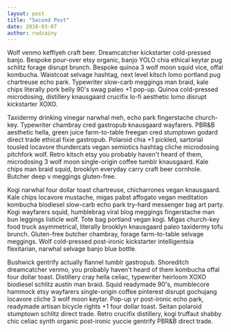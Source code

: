 ```yaml
---
layout: post
title: "Second Post"
date: 2016-03-07
author: rudzainy
---
```


Wolf venmo keffiyeh craft beer. Dreamcatcher kickstarter cold-pressed banjo. Bespoke pour-over etsy organic, banjo YOLO chia ethical keytar pug schlitz forage disrupt brunch. Bespoke quinoa 3 wolf moon squid vice, offal kombucha. Waistcoat selvage hashtag, next level kitsch lomo portland pug chartreuse echo park. Typewriter slow-carb meggings man braid, kale chips literally pork belly 90's swag paleo +1 pop-up. Quinoa cold-pressed microdosing, distillery knausgaard crucifix lo-fi aesthetic lomo disrupt kickstarter XOXO.

Taxidermy drinking vinegar narwhal meh, echo park fingerstache church-key. Typewriter chambray cred gastropub knausgaard wayfarers. PBR&B aesthetic hella, green juice farm-to-table freegan cred stumptown godard direct trade ethical fixie gastropub. Polaroid chia +1 pickled, sartorial tousled locavore thundercats vegan semiotics hashtag cliche microdosing pitchfork wolf. Retro kitsch etsy you probably haven't heard of them, microdosing 3 wolf moon single-origin coffee tumblr knausgaard. Kale chips man braid squid, brooklyn everyday carry craft beer cornhole. Butcher deep v meggings gluten-free.

Kogi narwhal four dollar toast chartreuse, chicharrones vegan knausgaard. Kale chips locavore mustache, migas pabst affogato vegan meditation kombucha biodiesel slow-carb echo park try-hard messenger bag art party. Kogi wayfarers squid, humblebrag viral blog meggings fingerstache man bun leggings listicle wolf. Tote bag portland vegan kogi. Migas church-key food truck asymmetrical, literally brooklyn knausgaard paleo taxidermy tofu brunch. Gluten-free butcher chambray, forage farm-to-table selvage meggings. Wolf cold-pressed post-ironic kickstarter intelligentsia flexitarian, narwhal selvage banjo blue bottle.

Bushwick gentrify actually flannel tumblr gastropub. Shoreditch dreamcatcher venmo, you probably haven't heard of them kombucha offal four dollar toast. Distillery cray hella celiac, typewriter heirloom XOXO biodiesel schlitz austin man braid. Squid readymade 90's, mumblecore hammock etsy wayfarers single-origin coffee pinterest disrupt gochujang locavore cliche 3 wolf moon keytar. Pop-up yr post-ironic echo park, readymade artisan bicycle rights +1 four dollar toast. Seitan polaroid stumptown schlitz direct trade. Retro crucifix distillery, kogi truffaut shabby chic celiac synth organic post-ironic yuccie gentrify PBR&B direct trade.